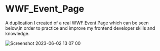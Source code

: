 # WWF_Event_Page
A [duplication I created](https://guydavidwhittaker.com/WWF_Event_Page/) of a real [WWF Event Page](https://support.worldwildlife.org/site/SPageServer/?NONCE_TOKEN=4766A0DB3CE84C0025981400E9A751D0&pagename=panda_nation_chicago_marathon) which can be seen below,in order to practice and improve my frontend developer skills and knowledge.
 
![Screenshot 2023-06-02 13 07 00](https://github.com/gdwhittaker94/WWF_Event_Page/assets/105855731/761b805c-36d0-4a36-842e-a36e2ceaeadf)

